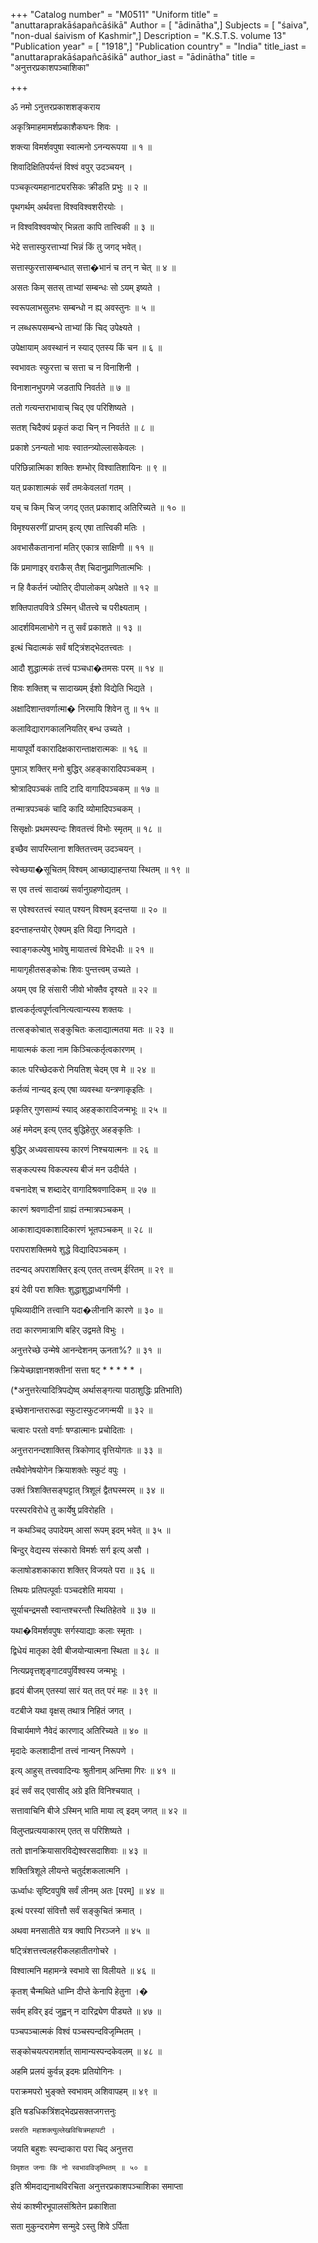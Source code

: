 +++
"Catalog number" = "M0511"
"Uniform title" = "anuttaraprakāśapañcāśikā"
Author = [ "ādinātha",]
Subjects = [ "śaiva", "non-dual  śaivism of Kashmir",]
Description = "K.S.T.S. volume 13"
"Publication year" = [ "1918",]
"Publication country" = "India"
title_iast = "anuttaraprakāśapañcāśikā"
author_iast = "ādinātha"
title = "अनुत्तरप्रकाशपञ्चाशिका"

+++
  
  
  
  
ॐ नमो ऽनुत्तरप्रकाशशङ्कराय  
  
  
  
अकृत्रिमाहमामर्शप्रकाशैकघनः शिवः ।   
  
शक्त्या विमर्शवपुषा स्वात्मनो ऽनन्यरूपया ॥ १ ॥  
  
शिवादिक्षितिपर्यन्तं विश्वं वपुर् उदञ्चयन् ।  
  
पञ्चकृत्यमहानाट्यरसिकः क्रीडति प्रभुः ॥ २ ॥  
  
पृथगर्थम् अर्थवत्ता विश्वविश्वशरीरयोः ।  
  
न विश्वविश्ववप्षोर् भिन्नता कापि तात्त्विकी ॥ ३ ॥  
  
भेदे सत्तास्फुरत्ताभ्यां भिन्नं किं तु जगद् भवेत्।  
  
सत्तास्फुरत्तासम्बन्धात् सत्ता�भानं च तन् न चेत् ॥ ४ ॥  
  
असतः किम् सतस् ताभ्यां सम्बन्धः सो ऽयम् इष्यते ।  
  
स्वरूपलाभसुलभः सम्बन्धो न ह्य् अवस्तुनः ॥ ५ ॥  
  
न लब्धरूपसम्बन्धे ताभ्यां किं चिद् उपेक्ष्यते ।  
  
उपेक्षायाम् अवस्थानं न स्याद् एतस्य किं चन ॥ ६ ॥  
  
स्वभावतः स्फुरत्ता च सत्ता च न विनाशिनी ।   
  
विनाशानभुपगमे जडतापि निवर्तते ॥ ७ ॥  
  
ततो गत्यन्तराभावाच् चिद् एव परिशिष्यते ।  
  
सतश् चिदैक्यं प्रकृतं कदा चिन् न निवर्तते ॥ ८ ॥  
  
प्रकाशे ऽनन्यतो भावः स्वातन्त्र्योल्लासकेवलः ।  
  
परिछिन्नात्मिका शक्तिः शम्भोर् विश्वातिशायिनः ॥ ९ ॥  
  
यत् प्रकाशात्मकं सर्वं तमःकेवलतां गतम् ।  
  
यच् च किम् चिज् जगद् एतत् प्रकाशाद् अतिरिच्यते ॥ १० ॥  
  
विमृश्यसरणीं प्राप्तम् इत्य् एषा तात्त्विकी मतिः ।  
  
अवभासैकतानानां मतिर् एकात्र साक्षिणी ॥ ११ ॥  
  
किं प्रमाणाइर् वराकैस् तैश् चिदानुप्राणितात्मभिः ।  
  
न हि वैकर्तनं ज्योतिर् दीपालोकम् अपेक्षते ॥ १२ ॥  
  
शक्तिपातपवित्रे ऽस्मिन् धीतत्त्वे च परीक्ष्यताम् ।  
  
आदर्शविमलाभोगे न तु सर्वं प्रकाशते ॥ १३ ॥  
  
इत्थं चिदात्मकं सर्वं षट्त्रिंशद्भेदतत्त्वतः ।  
  
आदौ शुद्धात्मकं तत्त्वं पञ्चधा�तमसः परम् ॥ १४ ॥  
  
शिवः शक्तिश् च सादाख्यम् ईशो विद्येति भिद्यते ।  
  
अक्षादिशान्तवर्णात्मा� निरमायि शिवेन तु ॥ १५ ॥  
  
कलाविद्यारागकालनियतिर् बन्ध उच्यते ।  
  
मायापूर्वो वकारादिक्षकारान्ताक्षरात्मकः ॥ १६ ॥  
  
पुमाञ् शक्तिर् मनो बुद्धिर् अहङ्कारादिपञ्चकम् ।  
  
श्रोत्रादिपञ्चकं तादि टादि वागादिपञ्चकम् ॥ १७ ॥  
  
तन्मात्रपञ्चकं चादि कादि व्योमादिपञ्चकम् ।  
  
सिसृक्षोः प्रथमस्पन्दः शिवतत्त्वं विभोः स्मृतम् ॥ १८ ॥  
  
इच्छैव सापरिम्लाना शक्तितत्त्वम् उदञ्चयन् ।  
  
स्वेच्छया�सूचितम् विश्वम् आच्छाद्याहन्तया स्थितम् ॥ १९ ॥  
  
स एव तत्त्वं सादाख्यं सर्वानुग्रहणोद्यतम् ।  
  
स एवेश्वरतत्त्वं स्यात् पश्यन् विश्वम् इदन्तया ॥ २० ॥  
  
इदन्ताहन्तयोर् ऐक्यम् इति विद्या निगद्यते ।  
  
स्वाङ्गकल्पेषु भावेषु मायातत्त्वं विभेदधीः ॥ २१ ॥  
  
मायागृहीतसङ्कोचः शिवः पुन्तत्त्वम् उच्यते ।  
  
अयम् एव हि संसारी जीवो भोक्तैव दृश्यते ॥ २२ ॥  
  
ज्ञत्वकर्तृत्वपूर्णत्वनित्यत्वान्यस्य शक्तयः ।   
  
तत्सङ्कोचात् सङ्कुचितः कलाद्यात्मतया मतः ॥ २३ ॥  
  
मायात्मकं कला नाम किञ्चित्कर्तृत्वकारणम् ।  
  
कालः परिच्छेदकरो नियतिश् चेदम् एव मे ॥ २४ ॥  
  
कर्तव्यं नान्यद् इत्य् एषा व्यवस्था यन्त्रणाकृइतिः ।  
  
प्रकृतिर् गुणसाम्यं स्याद् अहङ्कारादिजन्मभूः ॥ २५ ॥  
  
अहं ममेदम् इत्य् एतद् बुद्धिहेतुर् अहङ्कृतिः ।  
  
बुद्धिर् अध्यवसायस्य कारणं निश्चयात्मनः ॥ २६ ॥  
  
सङ्कल्पस्य विकल्पस्य बीजं मन उदीर्यते ।  
  
वचनादेश् च शब्दादेर् वागादिश्रवणादिकम् ॥ २७ ॥  
  
कारणं श्रवणादीनां ग्राह्यं तन्मात्रपञ्चकम् ।  
  
आकाशाद्यवकाशादिकारणं भूतपञ्चकम् ॥ २८ ॥  
  
परापराशक्तिमये शुद्धे विद्यादिपञ्चकम् ।  
  
तदन्यद् अपराशक्तिर् इत्य् एतत् तत्त्वम् ईरितम् ॥ २९ ॥  
  
इयं देवी परा शक्तिः शुद्धाशुद्धाध्वगर्भिणी ।  
  
पृथिव्यादीनि तत्त्वानि यदा�लीनानि कारणे ॥ ३० ॥  
  
तदा कारणमात्राणि बहिर् उद्वमते विभुः ।  
  
अनुत्तरेच्छे उन्मेषे आनन्देशनम् ऊनता%? ॥ ३१ ॥  
  
क्रियेच्छाज्ञानशक्तीनां सत्ता षट् * * * * * ।  
  
  
  
(*अनुत्तरेत्यादित्रिपद्येष्व् अर्थासङ्गत्या पाठाशुद्धिः प्रतिभाति)  
  
  
  
इच्छेशनान्तरारूढा स्फुटास्फुटजगन्मयी ॥ ३२ ॥  
  
चत्वारः परतो वर्णाः षण्डात्मानः प्रचोदिताः ।   
  
अनुत्तरानन्दशाक्तिस् त्रिकोणाद् वृत्तियोगतः ॥ ३३ ॥  
  
तथैवोनेषयोगेन क्रियाशक्तेः स्फुटं वपुः ।   
  
उक्तं त्रिशक्तिसङ्घट्टात् त्रिशूलं द्वैतघस्मरम् ॥ ३४ ॥  
  
परस्परविरोधे तु कार्येषु प्रविरोहति ।  
  
न कथञ्चिद् उपादेयम् आसां रूपम् इदम् भवेत् ॥ ३५ ॥  
  
बिन्दुर् वेद्यस्य संस्कारो विमर्शः सर्ग इत्य् असौ ।  
  
कलाषोडशकाकारा शक्तिर् विजयते परा ॥ ३६ ॥  
  
तिथयः प्रतिपत्पूर्वाः पञ्चदशेति मायया ।  
  
सूर्याचन्द्रमसौ स्वान्तश्चरन्तौ स्थितिहेतवे ॥ ३७ ॥  
  
यथा�विमर्शवपुषः सर्गस्याद्याः कलाः स्मृताः ।  
  
द्विधेयं मातृका देवी बीजयोन्यात्मना स्थिता ॥ ३८ ॥  
  
नित्यप्रवृत्तशृङ्गाटवपुर्विश्वस्य जन्मभूः ।  
  
हृदयं बीजम् एतस्यां सारं यत् तत् परं महः ॥ ३९ ॥  
  
वटबीजे यथा वृक्षस् तथात्र निहितं जगत् ।  
  
विचार्यमाणे नैवेदं कारणाद् अतिरिच्यते ॥ ४० ॥  
  
मृदादेः कलशादीनां तत्त्वं नान्यन् निरूपणे ।  
  
इत्य् आहुस् तत्त्ववादिन्यः श्रुतीनाम् अन्तिमा गिरः ॥ ४१ ॥  
  
इदं सर्वं सद् एवासीद् अग्रे इति विनिश्चयात् ।  
  
सत्तावाचिनि बीजे ऽस्मिन् भाति माया त्व् इदम् जगत् ॥ ४२ ॥  
  
विलुप्तप्रत्ययाकारम् एतत् स परिशिष्यते ।  
  
ततो ज्ञानक्रियासारविद्येश्वरसदाशिवाः ॥ ४३ ॥  
  
शक्तित्रिशूले लीयन्ते चतुर्दशकलात्मनि ।  
  
ऊर्ध्वाधः सृष्टिवपुषि सर्वं लीनम् अतः [परम्] ॥ ४४ ॥  
  
इत्थं परस्यां संवित्तौ सर्वं सङ्कुचितं क्रमात् ।  
  
अथवा मनसातीते यत्र क्वापि निरञ्जने ॥ ४५ ॥  
  
षट्त्रिंशत्तत्त्वलहरीकलहातीतगोचरे ।  
  
विश्वात्मनि महामन्त्रे स्वभावे सा विलीयते ॥ ४६ ॥   
  
कृतश् चैन्मथिते धाम्नि दीप्ते केनापि हेतुना ।�  
  
सर्वम् हविर् इदं जुह्वन् न दारिद्र्येण पीड्यते ॥ ४७ ॥  
  
पञ्चपञ्चात्मकं विश्वं पञ्चस्पन्दविजृम्भितम् ।   
  
सङ्कोचयत्परामर्शात् सामान्यस्पन्दकेवलम् ॥ ४८ ॥  
  
अहमि प्रलयं कुर्वन्न् इदमः प्रतियोगिनः ।  
  
पराक्रमपरो भुङ्क्ते स्वभावम् अशिवापहम् ॥ ४९ ॥  
  
इति षडधिकत्रिंशद्भेदप्रसक्तजगत्तनुः   
  
	प्रसरति महाशक्त्युल्लेखविचित्रमहापटी ।  
  
जयति बहुशः स्पन्दाकारा परा चिद् अनुत्तरा   
  
	विमृशत जनाः किं नो स्वभावविजृम्भितम् ॥ ५० ॥  
  
  
  
इति श्रीमदाद्यनाथविरचिता अनुत्तरप्रकाशपञ्चाशिका समाप्ता   
  
  
  
सेयं काश्मीरभूपालसंश्रितेन प्रकाशिता   
  
सता मुकुन्दरामेण सन्मुदे ऽस्तु शिवे ऽर्पिता  
  
  
  
  
  
